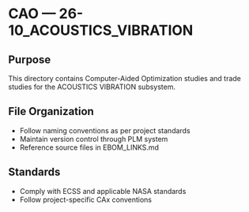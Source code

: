 # CAO — 26-10_ACOUSTICS_VIBRATION

## Purpose

This directory contains Computer-Aided Optimization studies and trade studies for the ACOUSTICS VIBRATION subsystem.

## File Organization

- Follow naming conventions as per project standards
- Maintain version control through PLM system
- Reference source files in EBOM_LINKS.md

## Standards

- Comply with ECSS and applicable NASA standards
- Follow project-specific CAx conventions
